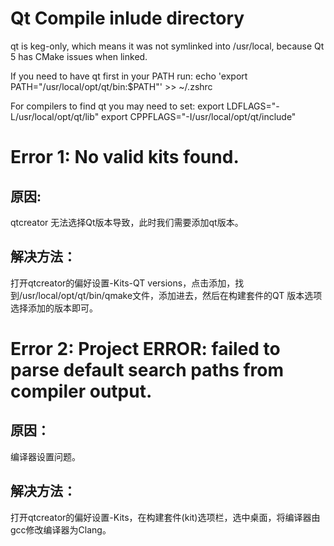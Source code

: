 # Qt Compile inlude directory

qt is keg-only, which means it was not symlinked into /usr/local,
because Qt 5 has CMake issues when linked.

If you need to have qt first in your PATH run:
  echo 'export PATH="/usr/local/opt/qt/bin:$PATH"' >> ~/.zshrc

For compilers to find qt you may need to set:
  export LDFLAGS="-L/usr/local/opt/qt/lib"
  export CPPFLAGS="-I/usr/local/opt/qt/include"

# Error 1: No valid kits found.
## 原因:
qtcreator 无法选择Qt版本导致，此时我们需要添加qt版本。
## 解决方法：
打开qtcreator的偏好设置-Kits-QT versions，点击添加，找到/usr/local/opt/qt/bin/qmake文件，添加进去，然后在构建套件的QT 版本选项选择添加的版本即可。

# Error 2: Project ERROR: failed to parse default search paths from compiler output.
## 原因：
编译器设置问题。
## 解决方法：
打开qtcreator的偏好设置-Kits，在构建套件(kit)选项栏，选中桌面，将编译器由gcc修改编译器为Clang。



